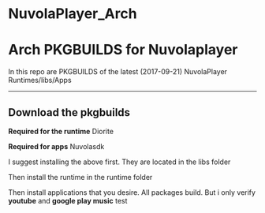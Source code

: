 # NuvolaPlayer_Arch
Arch PKGBUILDS for Nuvolaplayer
===================


In this repo are PKGBUILDS of the latest (2017-09-21) NuvolaPlayer Runtimes/libs/Apps

----------


Download the pkgbuilds
-------------

 **Required for the runtime** Diorite

 **Required for apps** Nuvolasdk


I suggest installing the above first. They are located in the libs folder

Then install the runtime in the runtime folder

Then install applications that you desire. All packages build. But i only verify **youtube** and **google play music**
test
